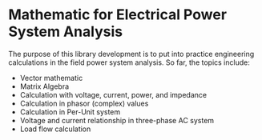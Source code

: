 # Mathematic for Electrical Power System Analysis

The purpose of this library development is to put into practice engineering calculations in the field power system analysis. So far, the topics include:

- Vector mathematic
- Matrix Algebra
- Calculation with voltage, current, power, and impedance
- Calculation in phasor (complex) values
- Calculation in Per-Unit system
- Voltage and current relationship in three-phase AC system
- Load flow calculation
